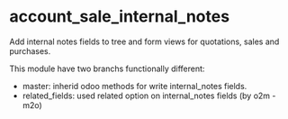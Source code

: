 # account_sale_internal_notes
 Add internal notes fields to tree and form views for quotations, sales and purchases.

This module have two branchs functionally different:
  - master: inherid odoo methods for write internal_notes fields. 
  - related_fields: used related option on internal_notes fields (by o2m - m2o)
